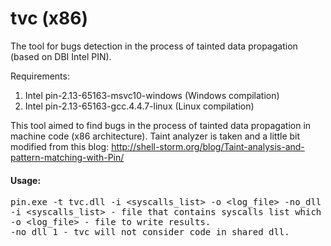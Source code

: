 # tvc (x86)
The tool for bugs detection in the process of tainted data propagation (based on DBI Intel PIN).

Requirements:
 1. Intel pin-2.13-65163-msvc10-windows (Windows compilation)
 2. Intel pin-2.13-65163-gcc.4.4.7-linux (Linux compilation)


This tool aimed to find bugs in the process of tainted data propagation in machine code (x86 architecture).
Taint analyzer is taken and a little bit modified from this blog:
http://shell-storm.org/blog/Taint-analysis-and-pattern-matching-with-Pin/

<h4>Usage:</h4>

<pre>
pin.exe -t tvc.dll -i &lt;syscalls_list&gt; -o &lt;log_file&gt; -no_dll &lt;1|0&gt; -- &lt;target_app&gt;
-i &lt;syscalls_list&gt; - file that contains syscalls list which process tainted data (PTAL tainted_syscalls.in for example).
-o &lt;log_file&gt; - file to write results.
-no_dll 1 - tvc will not consider code in shared dll.
</pre>

